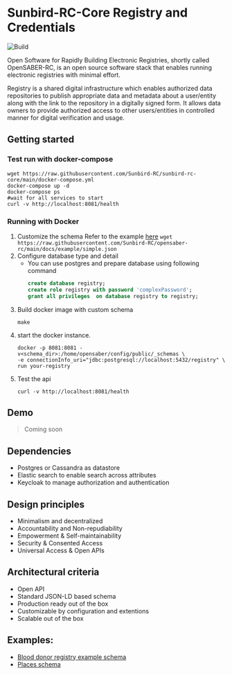  # Sunbird-RC-Core Registry and Credentials

![Build](https://github.com/Sunbird-RC/sunbird-rc-core/actions/workflows/maven.yml/badge.svg)

Open Software for Rapidly Building Electronic Registries, shortly called OpenSABER-RC, is an open source software stack that enables running electronic registries with minimal effort.

Registry is a shared digital infrastructure which enables authorized data repositories to publish appropriate data and metadata about a user/entity along with the link to the repository in a digitally signed form. It allows data owners to provide authorized access to other users/entities in controlled manner for digital verification and usage.

## Getting started
### Test run with docker-compose
```shell script
wget https://raw.githubusercontent.com/Sunbird-RC/sunbird-rc-core/main/docker-compose.yml
docker-compose up -d
docker-compose ps
#wait for all services to start
curl -v http://localhost:8081/health
```
### Running with Docker
1. Customize the schema
        Refer to the example [here](../blob/main/docs/example/simple.json)
        ```wget https://raw.githubusercontent.com/Sunbird-RC/opensaber-rc/main/docs/example/simple.json```
2. Configure database type and detail
    * You can use postgres and prepare database using following command
        ```sql
      create database registry;
      create role registry with password 'complexPassword';
      grant all privileges  on database registry to registry;
        ``` 
3. Build docker image with custom schema
    ```shell script
   make   
   ```
4. start the docker instance.
    ```shell script
    docker -p 8081:8081 -v<schema_dir>:/home/opensaber/config/public/_schemas \
   -e connectionInfo_uri="jdbc:postgresql://localhost:5432/registry" \
   run your-registry 
    ```
5. Test the api
    ```shell script
    curl -v http://localhost:8081/health
    ```
## Demo
> Coming soon
    
## Dependencies
* Postgres or Cassandra as datastore
* Elastic search to enable search across attributes
* Keycloak to manage authorization and authentication

## Design principles
* Minimalism and decentralized
* Accountability and Non-repudiability
* Empowerment & Self-maintainability
* Security & Consented Access
* Universal Access & Open APIs 

## Architectural criteria
* Open API
* Standard JSON-LD based schema
* Production ready out of the box
* Customizable by configuration and extentions
* Scalable out of the box


## Examples:
* [Blood donor registry example schema](../main/docs/example/simple.json)
* [Places schema](../main/docs/example/place.json)




    

